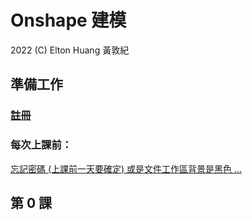 # Onshape 建模

2022 (C) Elton Huang 黃敦紀

## 準備工作

### [註冊](https://nandemoi.github.io/zl111/Onshape_Reg.pdf)

### 每次上課前：

[忘記密碼 (上課前一天要確定) 或是文件工作區背景是黑色 ...](https://nandemoi.github.io/zl111/Onshape_Prep.pdf)

## 第 0 課

